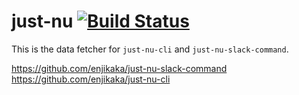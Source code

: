 # just-nu [![Build Status](https://travis-ci.org/enjikaka/just-nu.svg?branch=master)](https://travis-ci.org/enjikaka/just-nu)

This is the data fetcher for `just-nu-cli` and `just-nu-slack-command`.

https://github.com/enjikaka/just-nu-slack-command
https://github.com/enjikaka/just-nu-cli
